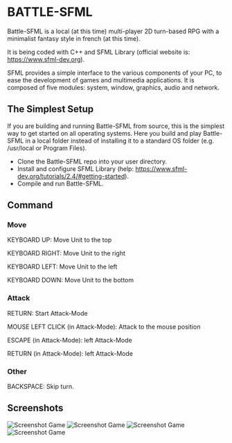 # BATTLE-SFML

Battle-SFML is a local (at this time) multi-player 2D turn-based RPG with a minimalist fantasy style in french (at this time).

It is being coded with C++ and SFML Library (official website is: https://www.sfml-dev.org).

SFML provides a simple interface to the various components of your PC, to ease the development of games and multimedia applications. It is composed of five modules: system, window, graphics, audio and network.

## The Simplest Setup

If you are building and running Battle-SFML from source, this is the simplest way to get started on all operating systems. Here you build and play Battle-SFML in a local folder instead of installing it to a standard OS folder (e.g. /usr/local or Program Files).

* Clone the Battle-SFML repo into your user directory.
* Install and configure SFML Library (help: https://www.sfml-dev.org/tutorials/2.4/#getting-started).
* Compile and run Battle-SFML.



## Command

### Move

KEYBOARD UP: Move Unit to the top

KEYBOARD RIGHT: Move Unit to the right

KEYBOARD LEFT: Move Unit to the left

KEYBOARD DOWN: Move Unit to the bottom


### Attack

RETURN: Start Attack-Mode

MOUSE LEFT CLICK (in Attack-Mode): Attack to the mouse position

ESCAPE (in Attack-Mode): left Attack-Mode

RETURN (in Attack-Mode): left Attack-Mode


### Other
BACKSPACE: Skip turn.


## Screenshots

![Screenshot Game](https://github.com/habi-a/BATTLE_SFML/blob/master/assets/image/screenshots/Capture4.PNG)
![Screenshot Game](https://github.com/habi-a/BATTLE_SFML/blob/master/assets/image/screenshots/Capture.PNG)
![Screenshot Game](https://github.com/habi-a/BATTLE_SFML/blob/master/assets/image/screenshots/Capture.PNG)
![Screenshot Game](https://github.com/habi-a/BATTLE_SFML/blob/master/assets/image/screenshots/Capture.PNG)


